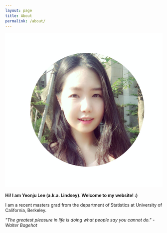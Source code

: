 ```yaml
---
layout: page
title: About
permalink: /about/
---
```


<!-- profile image -->
![alt text](images/about_resized.jpg)

**Hi! I am Yeonju Lee (a.k.a. Lindsey). Welcome to my website! :)**

I am a recent masters grad from the department of Statistics at University of California, Berkeley.

*"The greatest pleasure in life is doing what people say you cannot do." - Walter Bagehot*

